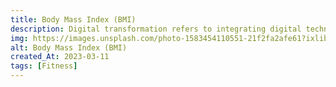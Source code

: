 ```yaml
---
title: Body Mass Index (BMI)
description: Digital transformation refers to integrating digital technology into all business areas, fundamentally changing how the organisation operates and delivers value to customers.
img: https://images.unsplash.com/photo-1583454110551-21f2fa2afe61?ixlib=rb-4.0.3&ixid=MnwxMjA3fDB8MHxwaG90by1wYWdlfHx8fGVufDB8fHx8&auto=format&fit=crop&w=1170&q=80
alt: Body Mass Index (BMI)
created_At: 2023-03-11
tags: [Fitness]
---
```

